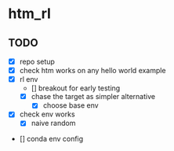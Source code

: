 # htm_rl

## TODO

- [x] repo setup
- [x] check htm works on any hello world example
- [x] rl env
  - [] breakout for early testing
  - [x] chase the target as simpler alternative
    - [x] choose base env
- [x] check env works
  - [x] naive random
- [] conda env config
